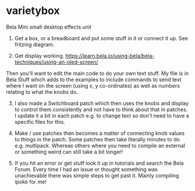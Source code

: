 # varietybox
Bela Mini small desktop effects unit

1. Get a box, or a breadboard and put some stuff in it or connect it up. See fritzing diagram.

2. Get display working. https://learn.bela.io/using-bela/bela-techniques/using-an-oled-screen/

Then you'll want to edit the main code to do your own text stuff. My file is in Bela Stuff which adds to the examples to include commands to send text where I want on the screen (using x, y co-ordinates) as well as numbers relating to what the knobs do. 

3. I also made a Switchboard patch which then uses the knobs and display to control them consistently and not have to think about that in patches. I update it a bit in each patch e.g. to change text so don't need to have a specific files for this. 

4. Make / use patches then becomes a matter of connecting knob values to things in the patch. Some patches then take literally minutes to do e.g. multipack. Whereas others where you need to compile an external or something weird can still take a bit longer!

5. If you hit an error or get stuff look it up in tutorials and search the Bela Forum. Every time I had an issue or thought something was unachievable there was simple steps to get past it. Mainly compiling ipoke for me!
